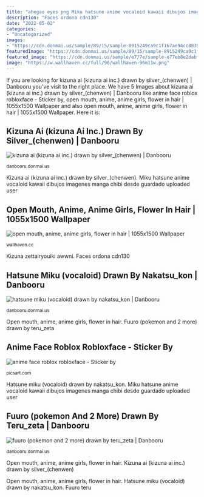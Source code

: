 ```yaml
---
title: "ahegao eyes png Miku hatsune anime vocaloid kawaii dibujos imagenes manga chibi desde guardado uploaded user"
description: "Faces ordona cdn130"
date: "2022-05-02"
categories:
- "Uncategorized"
images:
- "https://cdn.donmai.us/sample/89/15/sample-8915249ca9c1f167ae94cc8839d7b5c0.jpg"
featuredImage: "https://cdn.donmai.us/sample/89/15/sample-8915249ca9c1f167ae94cc8839d7b5c0.jpg"
featured_image: "https://cdn.donmai.us/sample/e7/7e/sample-e77eb8e2dabfe3c0357a8e092b38091b.jpg"
image: "https://w.wallhaven.cc/full/96/wallhaven-96m11w.png"
---
```


If you are looking for kizuna ai (kizuna ai inc.) drawn by silver_(chenwen) | Danbooru you've visit to the right place. We have 5 Images about kizuna ai (kizuna ai inc.) drawn by silver_(chenwen) | Danbooru like anime face roblox robloxface - Sticker by, open mouth, anime, anime girls, flower in hair | 1055x1500 Wallpaper and also open mouth, anime, anime girls, flower in hair | 1055x1500 Wallpaper. Here it is:

## Kizuna Ai (kizuna Ai Inc.) Drawn By Silver_(chenwen) | Danbooru

![kizuna ai (kizuna ai inc.) drawn by silver_(chenwen) | Danbooru](https://cdn.donmai.us/sample/e7/7e/sample-e77eb8e2dabfe3c0357a8e092b38091b.jpg "Fuuro teru")

<small>danbooru.donmai.us</small>

Kizuna ai (kizuna ai inc.) drawn by silver_(chenwen). Miku hatsune anime vocaloid kawaii dibujos imagenes manga chibi desde guardado uploaded user

## Open Mouth, Anime, Anime Girls, Flower In Hair | 1055x1500 Wallpaper

![open mouth, anime, anime girls, flower in hair | 1055x1500 Wallpaper](https://w.wallhaven.cc/full/96/wallhaven-96m11w.png "Hatsune miku (vocaloid) drawn by nakatsu_kon")

<small>wallhaven.cc</small>

Kizuna zettairyouiki awwni. Faces ordona cdn130

## Hatsune Miku (vocaloid) Drawn By Nakatsu_kon | Danbooru

![hatsune miku (vocaloid) drawn by nakatsu_kon | Danbooru](https://cdn.donmai.us/sample/89/15/sample-8915249ca9c1f167ae94cc8839d7b5c0.jpg "Faces ordona cdn130")

<small>danbooru.donmai.us</small>

Open mouth, anime, anime girls, flower in hair. Fuuro (pokemon and 2 more) drawn by teru_zeta

## Anime Face Roblox Robloxface - Sticker By

![anime face roblox robloxface - Sticker by](http://cdn130.picsart.com/275436617013211.png "Kizuna zettairyouiki awwni")

<small>picsart.com</small>

Hatsune miku (vocaloid) drawn by nakatsu_kon. Miku hatsune anime vocaloid kawaii dibujos imagenes manga chibi desde guardado uploaded user

## Fuuro (pokemon And 2 More) Drawn By Teru_zeta | Danbooru

![fuuro (pokemon and 2 more) drawn by teru_zeta | Danbooru](https://cdn.donmai.us/original/a1/d7/a1d7f2038df9153591d4c1ae68030d85.png "Fuuro teru")

<small>danbooru.donmai.us</small>

Open mouth, anime, anime girls, flower in hair. Kizuna ai (kizuna ai inc.) drawn by silver_(chenwen)

Open mouth, anime, anime girls, flower in hair. Hatsune miku (vocaloid) drawn by nakatsu_kon. Fuuro teru
